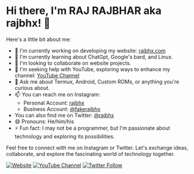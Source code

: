 # Hi there, I'm RAJ RAJBHAR aka rajbhx! 👋

<!--
**rajbhx/rajbhx** is a ✨ _special_ ✨ repository because its `README.md` (this file) appears on your GitHub profile.
-->

Here's a little bit about me:

- 🔭 I'm currently working on developing my website: [rajbhx.com](https://www.rajbhx.com)
- 🌱 I'm currently learning about ChatGpt, Google's bard, and Linux.
- 👯 I'm looking to collaborate on website projects.
- 🤔 I'm seeking help with YouTube, exploring ways to enhance my channel: [YouTube Channel](https://www.youtube.com/channel/UC_fakerajbhx)
- 💬 Ask me about Termux, Android, Custom ROMs, or anything you're curious about.
- 📫 You can reach me on Instagram:
  - Personal Account: [rajbhx](https://www.instagram.com/rajbhx/)
  - Business Account: [@fakerajbhx](https://www.instagram.com/fakerajbhx/)
- You can also find me on Twitter: [@rajbhx](https://twitter.com/rajbhx?s=09)
- 😄 Pronouns: He/him/his
- ⚡ Fun fact: I may not be a programmer, but I'm passionate about technology and exploring its possibilities.

Feel free to connect with me on Instagram or Twitter. Let's exchange ideas, collaborate, and explore the fascinating world of technology together.

[![Website](https://img.shields.io/website?label=rajbhx.com&style=for-the-badge&url=https%3A%2F%2Fwww.rajbhx.com)](https://jarvisstaraq.blogspot.com)
[![YouTube Channel](https://img.shields.io/youtube/channel/subscribers/UC_fakerajbhx?label=YouTube%20Channel&style=for-the-badge)](https://www.youtube.com/channel/UC_fakerajbhx)
[![Twitter Follow](https://img.shields.io/twitter/follow/rajbhx?color=1DA1F2&label=Twitter&style=for-the-badge)](https://twitter.com/rajbhx?s=09)